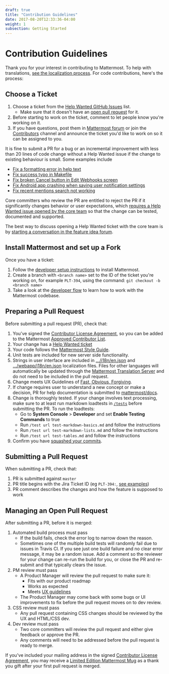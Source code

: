 ```yaml
---
draft: true
title: "Contribution Guidelines"
date: 2017-08-20T12:33:36-04:00
weight: 1
subsection: Getting Started
---
```


<div class="section" id="code-contribution-guidelines">
<span id="code-contribution-guidelines"></span><h1>Contribution Guidelines</h1>
<p>Thank you for your interest in contributing to Mattermost. To help with translations, <a class="reference external" href="https://docs.mattermost.com/developer/localization.html">see the localization process</a>. For code contributions, here's the process:</p>
<div class="section" id="choose-a-ticket">
<span id="choose-a-ticket"></span><h2>Choose a Ticket</h2>
<ol class="simple">
<li>Choose a ticket from the <a class="reference external" href="https://github.com/mattermost/platform/issues?utf8=%E2%9C%93&amp;q=is%3Aissue%20is%3Aopen%20%5BHelp%20Wanted%5D">Help Wanted GitHub Issues</a> list.<ul>
<li>Make sure that it doesn't have an <a class="reference external" href="https://github.com/mattermost/platform/pulls">open pull request</a> for it.</li>
</ul>
</li>
<li>Before starting to work on the ticket, comment to let people know you're working on it.</li>
<li>If you have questions, post them in <a class="reference external" href="http://forum.mattermost.org/">Mattermost forum</a> or join the <a class="reference external" href="https://pre-release.mattermost.com/core/channels/tickets">Contributors</a> channel and announce the ticket you'd like to work on so it can be assigned to you.</li>
</ol>
<p>It is fine to submit a PR for a bug or an incremental improvement with less than 20 lines of code change without a Help Wanted issue if the change to existing behaviour is small. Some examples include</p>
<ul class="simple">
<li><a class="reference external" href="https://github.com/mattermost/platform/pull/5640">Fix a formatting error in help text</a></li>
<li><a class="reference external" href="https://github.com/mattermost/platform/pull/5809">Fix success typo in Makefile</a></li>
<li><a class="reference external" href="https://github.com/mattermost/platform/pull/5612">Fix broken Cancel button in Edit Webhooks screen</a></li>
<li><a class="reference external" href="https://github.com/mattermost/mattermost-mobile/pull/364">Fix Android app crashing when saving user notification settings</a></li>
<li><a class="reference external" href="https://github.com/mattermost/platform/pull/5878">Fix recent mentions search not working</a></li>
</ul>
<p>Core committers who review the PR are entitled to reject the PR if it significantly changes behavior or user expectations, which <a class="reference external" href="http://docs.mattermost.com/process/help-wanted.html">requires a Help Wanted issue opened by the core team</a> so that the change can be tested, documented and supported.</p>
<p>The best way to discuss opening a Help Wanted ticket with the core team is by <a class="reference external" href="https://www.mattermost.org/feature-ideas/">starting a conversation in the feature idea forum</a>.</p>
</div>
<div class="section" id="install-mattermost-and-set-up-a-fork">
<span id="install-mattermost-and-set-up-a-fork"></span><h2>Install Mattermost and set up a Fork</h2>
<p>Once you have a ticket:</p>
<ol class="simple">
<li>Follow the <a class="reference external" href="/contribute/getting-started/developer-setup/">developer setup instructions</a> to install Mattermost.</li>
<li>Create a branch with <code class="docutils literal"><span class="pre">&lt;branch</span> <span class="pre">name&gt;</span></code> set to the ID of the ticket you're working on, for example <code class="docutils literal"><span class="pre">PLT-394</span></code>, using the command: <code class="docutils literal"><span class="pre">git</span> <span class="pre">checkout</span> <span class="pre">-b</span> <span class="pre">&lt;branch</span> <span class="pre">name&gt;</span></code></li>
<li>Take a look at the <a class="reference external" href="https://docs.mattermost.com/developer/developer-flow.html">developer flow</a> to learn how to work with the Mattermost codebase.</li>
</ol>
</div>
<div class="section" id="preparing-a-pull-request">
<span id="preparing-a-pull-request"></span><h2>Preparing a Pull Request</h2>
<p>Before submitting a pull request (PR), check that:</p>
<ol class="simple">
<li>You’ve signed the <a class="reference external" href="http://www.mattermost.org/mattermost-contributor-agreement/">Contributor License Agreement</a>, so you can be added to the Mattermost <a class="reference external" href="https://docs.google.com/spreadsheets/d/1NTCeG-iL_VS9bFqtmHSfwETo5f-8MQ7oMDE5IUYJi_Y/pubhtml?gid=0&amp;single=true">Approved Contributor List</a>.</li>
<li>Your change has a <a class="reference external" href="http://docs.mattermost.com/process/help-wanted.html">Help Wanted ticket</a></li>
<li>Your code follows the <a class="reference external" href="http://docs.mattermost.com/developer/style-guide.html">Mattermost Style Guide</a>.</li>
<li>Unit tests are included for new server side functionality.</li>
<li>Strings in user interface are included in <a class="reference external" href="https://github.com/mattermost/platform/blob/master/i18n/en.json">.../i18n/en.json</a> and <a class="reference external" href="https://github.com/mattermost/platform/tree/master/webapp/i18n/en.json">.../webapp/i18n/en.json</a> localization files. Files for other languages will automatically be updated through the <a class="reference external" href="http://translate.mattermost.com">Mattermost Translation Server</a> and do not need to be included in the pull request.</li>
<li>Change meets UX Guidelines of <a class="reference external" href="http://www.mattermost.org/design-principles/">Fast, Obvious, Forgiving</a>.</li>
<li>If change requires user to understand a new concept or make a decision, PR for help documentation is submitted to <a class="reference external" href="https://github.com/mattermost/docs">mattermost/docs</a>.</li>
<li>Change is thoroughly tested. If your change involves text processing, make sure to at least run markdown loadtests in <a class="reference external" href="https://github.com/mattermost/platform/tree/master/tests"><code class="docutils literal"><span class="pre">/tests</span></code></a> before submitting the PR. To run the loadtests:<ul>
<li>Go to <strong>System Console</strong> &gt; <strong>Developer</strong> and set <strong>Enable Testing Commands</strong> to true</li>
<li>Run <code class="docutils literal"><span class="pre">/test</span> <span class="pre">url</span> <span class="pre">test-markdown-basics.md</span></code> and follow the instructions</li>
<li>Run <code class="docutils literal"><span class="pre">/test</span> <span class="pre">url</span> <span class="pre">test-markdown-lists.md</span></code> and follow the instructions</li>
<li>Run <code class="docutils literal"><span class="pre">/test</span> <span class="pre">url</span> <span class="pre">test-tables.md</span></code> and follow the instructions</li>
</ul>
</li>
<li>Confirm you have <a class="reference external" href="http://git-scm.com/book/en/v2/Git-Tools-Rewriting-History#Squashing-Commits">squashed your commits</a>.</li>
</ol>
</div>
<div class="section" id="submitting-a-pull-request">
<span id="submitting-a-pull-request"></span><h2>Submitting a Pull Request</h2>
<p>When submitting a PR, check that:</p>
<ol class="simple">
<li>PR is submitted against <code class="docutils literal"><span class="pre">master</span></code></li>
<li>PR title begins with the Jira Ticket ID (eg <code class="docutils literal"><span class="pre">PLT-394:</span></code>, <a class="reference external" href="https://github.com/mattermost/platform/pulls?q=is%3Apr+is%3Aclosed">see examples</a>)</li>
<li>PR comment describes the changes and how the feature is supposed to work</li>
</ol>
</div>
<div class="section" id="managing-an-open-pull-request">
<span id="managing-an-open-pull-request"></span><h2>Managing an Open Pull Request</h2>
<p>After submitting a PR, before it is merged:</p>
<ol class="simple">
<li>Automated build process must pass<ul>
<li>If the build fails, check the error log to narrow down the reason.</li>
<li>Sometimes one of the multiple build tests will randomly fail due to issues in Travis CI. If you see just one build failure and no clear error message, it may be a random issue. Add a comment so the reviewer for your change can re-run the build for you, or close the PR and re-submit and that typically clears the issue.</li>
</ul>
</li>
<li>PM review must pass<ul>
<li>A Product Manager will review the pull request to make sure it:<ul>
<li>Fits with our product roadmap</li>
<li>Works as expected</li>
<li>Meets <a class="reference external" href="https://docs.mattermost.com/developer/fx-guidelines.html">UX guidelines</a></li>
</ul>
</li>
<li>The Product Manager may come back with some bugs or UI improvements to fix before the pull request moves on to dev review.</li>
</ul>
</li>
<li>CSS review must pass<ul>
<li>Any pull request containing CSS changes should be reviewed by the UX and HTML/CSS dev.</li>
</ul>
</li>
<li>Dev review must pass<ul>
<li>Two core committers will review the pull request and either give feedback or approve the PR.</li>
<li>Any comments will need to be addressed before the pull request is ready to merge.</li>
</ul>
</li>
</ol>
<p>If you've included your mailing address in the signed <a class="reference external" href="https://www.mattermost.org/mattermost-contributor-agreement/">Contributor License Agreement</a>, you may receive a <a class="reference external" href="https://forum.mattermost.org/t/limited-edition-mattermost-mugs/143">Limited Edition Mattermost Mug</a> as a thank you gift after your first pull request is merged.</p>
</div>
</div>
